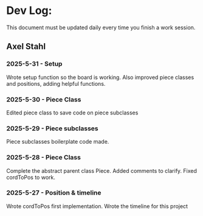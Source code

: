 # Dev Log:

This document must be updated daily every time you finish a work session.

## Axel Stahl

### 2025-5-31 - Setup
Wrote setup function so the board is working. Also improved piece classes and positions, adding helpful functions.

### 2025-5-30 - Piece Class
Edited piece class to save code on piece subclasses

### 2025-5-29 - Piece subclasses
Piece subclasses boilerplate code made.

### 2025-5-28 - Piece Class
Complete the abstract parent class Piece. Added comments to clarify.
Fixed cordToPos to work.

### 2025-5-27 - Position & timeline
Wrote cordToPos first implementation. Wrote the timeline for this project

